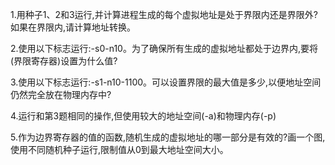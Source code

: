 1.用种子1、2和3运行,并计算进程生成的每个虚拟地址是处于界限内还是界限外? 如果在界限内,请计算地址转换。

2.使用以下标志运行:-s0-n10。为了确保所有生成的虚拟地址都处于边界内,要将(界限寄存器)设置为什么值?

3.使用以下标志运行:-s1-n10-1100。可以设置界限的最大值是多少,以便地址空间仍然完全放在物理内存中?

4.运行和第3题相同的操作,但使用较大的地址空间(-a)和物理内存(-p)

5.作为边界寄存器的值的函数,随机生成的虚拟地址的哪一部分是有效的?画一个图,使用不同随机种子运行,限制值从0到最大地址空间大小。
